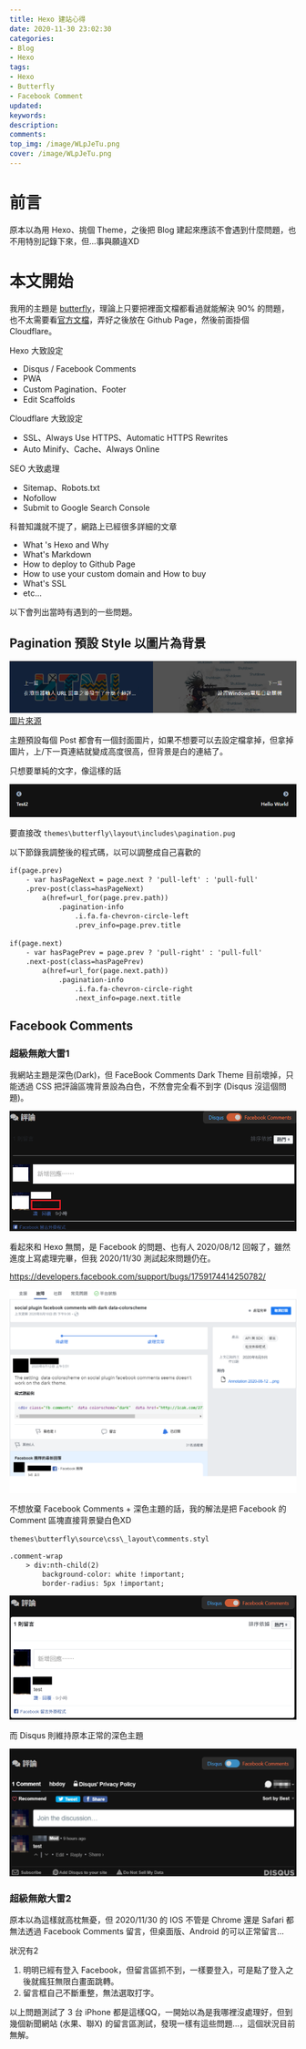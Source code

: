 ```yaml
---
title: Hexo 建站心得
date: 2020-11-30 23:02:30
categories:
- Blog
- Hexo
tags:
- Hexo
- Butterfly
- Facebook Comment
updated:
keywords:
description:
comments:
top_img: /image/WLpJeTu.png
cover: /image/WLpJeTu.png
---
```


# 前言
原本以為用 Hexo、挑個 Theme，之後把 Blog 建起來應該不會遇到什麼問題，也不用特別記錄下來，但...事與願違XD

# 本文開始
我用的主題是 [butterfly](https://github.com/jerryc127/hexo-theme-butterfly)，理論上只要把裡面文檔都看過就能解決 90% 的問題，也不太需要看[官方文檔](https://hexo.io/zh-tw/docs/)，弄好之後放在 Github Page，然後前面掛個 Cloudflare。


Hexo 大致設定
- Disqus / Facebook Comments
- PWA
- Custom Pagination、Footer
- Edit Scaffolds


Cloudflare 大致設定
- SSL、Always Use HTTPS、Automatic HTTPS Rewrites
- Auto Minify、Cache、Always Online

SEO 大致處理
- Sitemap、Robots.txt
- Nofollow
- Submit to Google Search Console


科普知識就不提了，網路上已經很多詳細的文章
- What 's Hexo and Why
- What's Markdown
- How to deploy to Github Page
- How to use your custom domain and How to buy
- What's SSL
- etc...


以下會列出當時有遇到的一些問題。

## Pagination 預設 Style 以圖片為背景

![](/image/ZciUF7y.png)
[圖片來源](https://jerryc.me/posts/21cfbf15/)

主題預設每個 Post 都會有一個封面圖片，如果不想要可以去設定檔拿掉，但拿掉圖片，上/下一頁連結就變成高度很高，但背景是白的連結了。

只想要單純的文字，像這樣的話

![](/image/PfZNzxO.png)

要直接改 ``themes\butterfly\layout\includes\pagination.pug``

以下節錄我調整後的程式碼，以可以調整成自己喜歡的
```=
if(page.prev)
    - var hasPageNext = page.next ? 'pull-left' : 'pull-full'
    .prev-post(class=hasPageNext)
        a(href=url_for(page.prev.path))
            .pagination-info
                .i.fa.fa-chevron-circle-left
                .prev_info=page.prev.title
          
if(page.next)
    - var hasPagePrev = page.prev ? 'pull-right' : 'pull-full'
    .next-post(class=hasPagePrev)
        a(href=url_for(page.next.path))
            .pagination-info
                .i.fa.fa-chevron-circle-right
                .next_info=page.next.title 
```


## Facebook Comments
### 超級無敵大雷1

我網站主題是深色(Dark)，但 FaceBook Comments Dark Theme 目前壞掉，只能透過 CSS 把評論區塊背景設為白色，不然會完全看不到字 (Disqus 沒這個問題)。

![](/image/zGv7BAv.png)

看起來和 Hexo 無關，是 Facebook 的問題、也有人 2020/08/12 回報了，雖然進度上寫處理完畢，但我 2020/11/30 測試起來問題仍在。

https://developers.facebook.com/support/bugs/1759174414250782/

![](/image/6QZkv1C.png)

不想放棄 Facebook Comments + 深色主題的話，我的解法是把 Facebook 的 Comment 區塊直接背景變白色XD

``themes\butterfly\source\css\_layout\comments.styl``

```
.comment-wrap
    > div:nth-child(2)
        background-color: white !important;
        border-radius: 5px !important;
```

![](/image/STYzbcG.png)

而 Disqus 則維持原本正常的深色主題

![](/image/tfiVAJ1.png)


### 超級無敵大雷2
原本以為這樣就高枕無憂，但 2020/11/30 的 IOS 不管是 Chrome 還是 Safari 都無法透過 Facebook Comments 留言，但桌面版、Android 的可以正常留言...

狀況有2

1. 明明已經有登入 Facebook，但留言區抓不到，一樣要登入，可是點了登入之後就瘋狂無限白畫面跳轉。
2. 留言框自己不斷重整，無法選取打字。

以上問題測試了 3 台 iPhone 都是這樣QQ，一開始以為是我哪裡沒處理好，但到幾個新聞網站 (水果、聯X) 的留言區測試，發現一樣有這些問題...，這個狀況目前無解。
